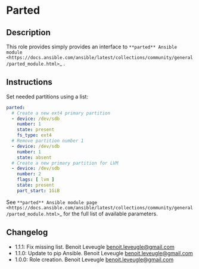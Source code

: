 # Parted

## Description

This role provides simply provides an interface to `**parted** Ansible module <https://docs.ansible.com/ansible/latest/collections/community/general/parted_module.html>`_ .

## Instructions

Set needed partitions using a list:

```yaml
parted:
  # Create a new ext4 primary partition
  - device: /dev/sdb
    number: 1
    state: present
    fs_type: ext4
  # Remove partition number 1
  - device: /dev/sdb
    number: 1
    state: absent
  # Create a new primary partition for LVM
  - device: /dev/sdb
    number: 2
    flags: [ lvm ]
    state: present
    part_start: 1GiB
```

See `**parted** Ansible module page <https://docs.ansible.com/ansible/latest/collections/community/general/parted_module.html>`_
for the full list of available parameters.

## Changelog

* 1.1.1: Fix missing list. Benoit Leveugle <benoit.leveugle@gmail.com>
* 1.1.0: Update to pip Ansible. Benoit Leveugle <benoit.leveugle@gmail.com>
* 1.0.0: Role creation. Benoit Leveugle <benoit.leveugle@gmail.com>
